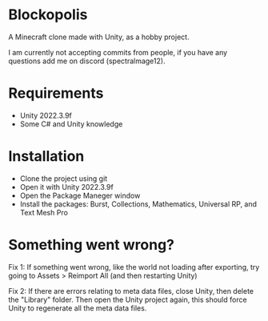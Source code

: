 # Blockopolis
A Minecraft clone made with Unity, as a hobby project.

I am currently not accepting commits from people,
if you have any questions add me on discord (spectralmage12).

# Requirements
- Unity 2022.3.9f
- Some C# and Unity knowledge

# Installation
- Clone the project using git
- Open it with Unity 2022.3.9f
- Open the Package Maneger window
- Install the packages: Burst, Collections, Mathematics, Universal RP, and Text Mesh Pro

# Something went wrong?
Fix 1:
If something went wrong, like the world not loading after exporting,
try going to Assets > Reimport All (and then restarting Unity)

Fix 2:
If there are errors relating to meta data files, close Unity, then delete the
"Library" folder. Then open the Unity project again, this should force Unity
to regenerate all the meta data files. 
